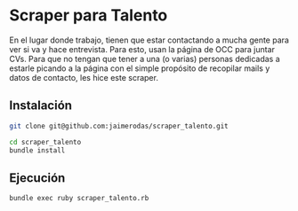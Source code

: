 # Scraper para Talento

En el lugar donde trabajo, tienen que estar contactando a mucha gente para ver si va y hace entrevista. Para esto, usan la página de OCC para juntar CVs. Para que no tengan que tener a una (o varias) personas dedicadas a estarle picando a la página con el simple propósito de recopilar mails y datos de contacto, les hice este scraper.

## Instalación

```bash
git clone git@github.com:jaimerodas/scraper_talento.git
```

```bash
cd scraper_talento
bundle install
```

## Ejecución

```bash
bundle exec ruby scraper_talento.rb
```
